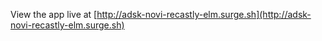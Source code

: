  View the app live at [http://adsk-novi-recastly-elm.surge.sh](http://adsk-novi-recastly-elm.surge.sh)
